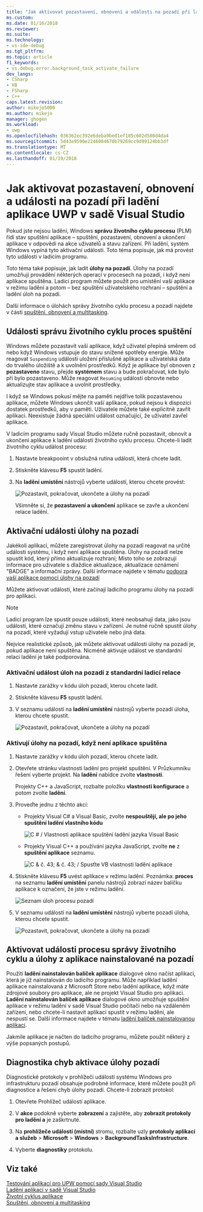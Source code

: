 ```yaml
---
title: "Jak aktivovat pozastavení, obnovení a události na pozadí při ladění aplikace UWP | Microsoft Docs"
ms.custom: 
ms.date: 01/16/2018
ms.reviewer: 
ms.suite: 
ms.technology:
- vs-ide-debug
ms.tgt_pltfrm: 
ms.topic: article
f1_keywords:
- vs.debug.error.background_task_activate_failure
dev_langs:
- CSharp
- VB
- FSharp
- C++
caps.latest.revision: 
author: mikejo5000
ms.author: mikejo
manager: ghogen
ms.workload:
- uwp
ms.openlocfilehash: 036362ec392e6deba9bed1ef185c602d508d4da4
ms.sourcegitcommit: 5d43e9590e2246084670b79269cc9d99124bb3df
ms.translationtype: MT
ms.contentlocale: cs-CZ
ms.lasthandoff: 01/19/2018
---
```

# <a name="how-to-trigger-suspend-resume-and-background-events-while-debugging-uwp-apps-in-visual-studio"></a>Jak aktivovat pozastavení, obnovení a události na pozadí při ladění aplikace UWP v sadě Visual Studio
Pokud jste nejsou ladění, Windows **správu životního cyklu procesu** (PLM) řídí stav spuštění aplikace – spuštění, pozastavení, obnovení a ukončení aplikace v odpovědi na akce uživatelů a stavu zařízení. Při ladění, systém Windows vypíná tyto aktivační události. Toto téma popisuje, jak má provést tyto události v ladicím programu.  
  
 Toto téma také popisuje, jak ladit **úlohy na pozadí**. Úlohy na pozadí umožňují provádění některých operací v procesech na pozadí, i když není aplikace spuštěna. Ladicí program můžete použít pro umístění vaší aplikace v režimu ladění a potom – bez spuštění uživatelského rozhraní – spuštění a ladění úloh na pozadí.  
  
 Další informace o úlohách správy životního cyklu procesu a pozadí najdete v části [spuštění, obnovení a multitasking](/windows/uwp/launch-resume/index).  
  
##  <a name="BKMK_Trigger_Process_Lifecycle_Management_events"></a>Události správu životního cyklu proces spuštění  
 Windows můžete pozastavit vaší aplikace, když uživatel přepíná směrem od nebo když Windows vstupuje do stavu snížené spotřeby energie. Může reagovat `Suspending` události uložení příslušné aplikace a uživatelská data do trvalého úložiště a k uvolnění prostředků. Když je aplikace byl obnoven z **pozastaveno** stavu, přejde **systémem** stavu a bude pokračovat, kde bylo při bylo pozastaveno. Může reagovat `Resuming` událostí obnovte nebo aktualizujte stav aplikace a uvolnit prostředky.  
  
 I když se Windows pokusí mějte na paměti nejdříve tolik pozastavenou aplikace, můžete Windows ukončit vaší aplikace, pokud nejsou k dispozici dostatek prostředků, aby v paměti. Uživatele můžete také explicitně zavřít aplikaci. Neexistuje žádná speciální událost označující, že uživatel zavřel aplikace.  
  
 V ladicím programu sady Visual Studio můžete ručně pozastavit, obnovit a ukončení aplikace k ladění události životního cyklu procesu. Chcete-li ladit životního cyklu událost procesu:  
  
1.  Nastavte breakpooint v obslužná rutina události, která chcete ladit.  
  
2.  Stiskněte klávesu **F5** spustit ladění.  
  
3.  Na **ladění umístění** nástrojů vyberte události, kterou chcete provést:  
  
     ![Pozastavit, pokračovat, ukončete a úlohy na pozadí](../debugger/media/dbg_suspendresumebackground.png "DBG_SuspendResumeBackground")  
  
     Všimněte si, že **pozastavení a ukončení** aplikace se zavře a ukončení relace ladění.  
  
##  <a name="BKMK_Trigger_background_tasks"></a>Aktivační události úlohy na pozadí  
 Jakékoli aplikaci, můžete zaregistrovat úlohy na pozadí reagovat na určité události systému, i když není aplikace spuštěna. Úlohy na pozadí nelze spustit kód, který přímo aktualizuje rozhraní; Místo toho se zobrazují informace pro uživatele s dlaždice aktualizace, aktualizace oznámení "BADGE" a informační zprávy. Další informace najdete v tématu [podpora vaší aplikace pomocí úlohy na pozadí](http://msdn.microsoft.com/en-us/4c7bb148-eb1f-4640-865e-41f627a46e8e)  
  
 Můžete aktivovat události, které začínají ladicího programu úlohy na pozadí pro aplikaci.  
  
> [!NOTE]
>  Ladicí program lze spustit pouze události, které neobsahují data, jako jsou události, které označují změnu stavu v zařízení. Je nutné ručně spustit úlohy na pozadí, které vyžadují vstup uživatele nebo jiná data.  
  
 Nejvíce realistické způsob, jak můžete aktivovat události úlohy na pozadí je, pokud aplikace není spuštěna. Nicméně aktivuje událost ve standardní relaci ladění je také podporována.  
  
###  <a name="BKMK_Trigger_a_background_task_event_from_a_standard_debug_session"></a>Aktivační událost úloh na pozadí z standardní ladicí relace  
  
1.  Nastavte zarážky v kódu úloh pozadí, kterou chcete ladit.  
  
2.  Stiskněte klávesu **F5** spustit ladění.  
  
3.  V seznamu událostí na **ladění umístění** nástrojů vyberte pozadí úloha, kterou chcete spustit.  
  
     ![Pozastavit, pokračovat, ukončete a úlohy na pozadí](../debugger/media/dbg_suspendresumebackground.png "DBG_SuspendResumeBackground")  
  
###  <a name="BKMK_Trigger_a_background_task_when_the_app_is_not_running"></a>Aktivují úlohy na pozadí, když není aplikace spuštěna  
  
1.  Nastavte zarážky v kódu úloh pozadí, kterou chcete ladit.  
  
2.  Otevřete stránku vlastnosti ladění pro projekt spuštění. V Průzkumníku řešení vyberte projekt. Na **ladění** nabídce zvolte **vlastnosti**.  
  
     Projekty C++ a JavaScript, rozbalte položku **vlastnosti konfigurace** a potom zvolte **ladění**.  
  
3.  Proveďte jednu z těchto akcí:  
  
    -   Projekty Visual C# a Visual Basic, zvolte **nespouštějí, ale po jeho spuštění ladění vlastního kódu**  
  
         ![C &#35; &#47; Vlastnosti aplikace spuštění ladění jazyka Visual Basic](../debugger/media/dbg_csvb_dontlaunchapp.png "DBG_CsVb_DontLaunchApp")  
  
    -   Projekty Visual C++ a používání jazyka JavaScript, zvolte **ne** z **spuštění aplikace** seznamu.  
  
         ![C & č. 43; & č. 43; &#47; Spusťte VB vlastnosti ladění aplikace](../debugger/media/dbg_cppjs_dontlaunchapp.png "DBG_CppJs_DontLaunchApp")  
  
4.  Stiskněte klávesu **F5** uvést aplikace v režimu ladění. Poznámka: **proces** na seznamu **ladění umístění** panelu nástrojů zobrazí název balíčku aplikace k označení, že jste v režimu ladění.  
  
     ![Seznam úloh procesu pozadí](../debugger/media/dbg_backgroundtask_processlist.png "DBG_BackgroundTask_ProcessList")  
  
5.  V seznamu událostí na **ladění umístění** nástrojů vyberte pozadí úloha, kterou chcete spustit.  
  
     ![Pozastavit, pokračovat, ukončete a úlohy na pozadí](../debugger/media/dbg_suspendresumebackground.png "DBG_SuspendResumeBackground")  
  
##  <a name="BKMK_Trigger_Process_Lifetime_Management_events_and_background_tasks_from_an_installed_app"></a>Aktivovat události procesu správy životního cyklu a úlohy z aplikace nainstalované na pozadí  
 Použití **ladění nainstalován balíček aplikace** dialogové okno načíst aplikaci, která je již nainstalován do ladicího programu. Může například ladění aplikace nainstalovaná z Microsoft Store nebo ladění aplikace, když máte zdrojové soubory pro aplikace, ale ne projekt Visual Studio pro aplikaci. **Ladění nainstalován balíček aplikace** dialogové okno umožňuje spuštění aplikace v režimu ladění v sadě Visual Studio počítači nebo na vzdáleném zařízení, nebo chcete-li nastavit aplikaci spustit v režimu ladění, ale nespustí se. Další informace najdete v tématu [ladění balíček nainstalovanou aplikaci](../debugger/debug-installed-app-package.md).
  
 Jakmile aplikace je načten do ladicího programu, můžete použít některý z výše popsaných postupů.  
  
##  <a name="BKMK_Diagnosing_background_task_activation_errors"></a>Diagnostika chyb aktivace úlohy pozadí  
 Diagnostické protokoly v prohlížeči událostí systému Windows pro infrastrukturu pozadí obsahuje podrobné informace, které můžete použít při diagnostice a řešení chyb úlohy pozadí. Chcete-li zobrazit protokol:  
  
1.  Otevřete Prohlížeč událostí aplikace.  
  
2.  V **akce** podokně vyberte **zobrazení** a zajistěte, aby **zobrazit protokoly pro ladění a** je zaškrtnuté.  
  
3.  Na **prohlížeče událostí (místní)** stromu, rozbalte uzly **protokoly aplikací a služeb** > **Microsoft** > **Windows**   >  **BackgroundTasksInfrastructure**.  
  
4.  Vyberte **diagnostiky** protokolu.  
  
## <a name="see-also"></a>Viz také  
 [Testování aplikací pro UPW pomocí sady Visual Studio](../test/testing-store-apps-with-visual-studio.md)   
 [Ladění aplikací v sadě Visual Studio](../debugger/debug-store-apps-in-visual-studio.md)   
 [Životní cyklus aplikace](/windows/uwp/launch-resume/app-lifecycle)   
 [Spuštění, obnovení a multitasking](/windows/uwp/launch-resume/index)